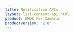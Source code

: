 ```yaml
---
title: Notification APIs
layout: list-content-api.html
product: EMDK For Xamarin
productversion: '2.8'
---
```


















